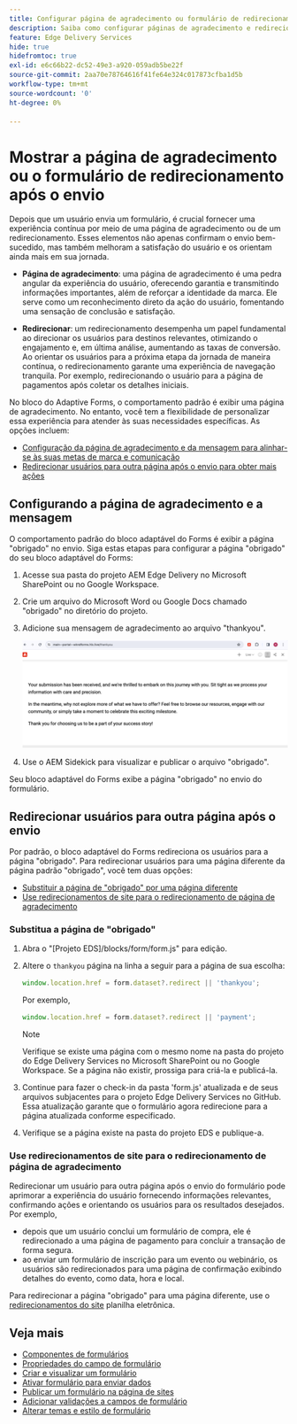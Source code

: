 ```yaml
---
title: Configurar página de agradecimento ou formulário de redirecionamento após o envio
description: Saiba como configurar páginas de agradecimento e redirecionamento para o Bloqueio do Forms para otimizar a experiência do usuário e simplificar as jornadas do usuário.
feature: Edge Delivery Services
hide: true
hidefromtoc: true
exl-id: e6c66b22-dc52-49e3-a920-059adb5be22f
source-git-commit: 2aa70e78764616f41fe64e324c017873cfba1d5b
workflow-type: tm+mt
source-wordcount: '0'
ht-degree: 0%

---
```


# Mostrar a página de agradecimento ou o formulário de redirecionamento após o envio

Depois que um usuário envia um formulário, é crucial fornecer uma experiência contínua por meio de uma página de agradecimento ou de um redirecionamento. Esses elementos não apenas confirmam o envio bem-sucedido, mas também melhoram a satisfação do usuário e os orientam ainda mais em sua jornada.

* **Página de agradecimento**: uma página de agradecimento é uma pedra angular da experiência do usuário, oferecendo garantia e transmitindo informações importantes, além de reforçar a identidade da marca. Ele serve como um reconhecimento direto da ação do usuário, fomentando uma sensação de conclusão e satisfação.

* **Redirecionar**: um redirecionamento desempenha um papel fundamental ao direcionar os usuários para destinos relevantes, otimizando o engajamento e, em última análise, aumentando as taxas de conversão. Ao orientar os usuários para a próxima etapa da jornada de maneira contínua, o redirecionamento garante uma experiência de navegação tranquila. Por exemplo, redirecionando o usuário para a página de pagamentos após coletar os detalhes iniciais.

No bloco do Adaptive Forms, o comportamento padrão é exibir uma página de agradecimento. No entanto, você tem a flexibilidade de personalizar essa experiência para atender às suas necessidades específicas. As opções incluem:

* [Configuração da página de agradecimento e da mensagem para alinhar-se às suas metas de marca e comunicação](#configuring-the-thank-you-page-and-message)
* [Redirecionar usuários para outra página após o envio para obter mais ações](#redirect-users-to-another-page-post-submission)

## Configurando a página de agradecimento e a mensagem

O comportamento padrão do bloco adaptável do Forms é exibir a página &quot;obrigado&quot; no envio. Siga estas etapas para configurar a página &quot;obrigado&quot; do seu bloco adaptável do Forms:

1. Acesse sua pasta do projeto AEM Edge Delivery no Microsoft SharePoint ou no Google Workspace.
1. Crie um arquivo do Microsoft Word ou Google Docs chamado &quot;obrigado&quot; no diretório do projeto.
1. Adicione sua mensagem de agradecimento ao arquivo &quot;thankyou&quot;. </br>

   ![Exemplo de página de agradecimento](/help/edge/assets/sample-thankyou-page.png)

1. Use o AEM Sidekick para visualizar e publicar o arquivo &quot;obrigado&quot;.

Seu bloco adaptável do Forms exibe a página &quot;obrigado&quot; no envio do formulário.

## Redirecionar usuários para outra página após o envio

Por padrão, o bloco adaptável do Forms redireciona os usuários para a página &quot;obrigado&quot;. Para redirecionar usuários para uma página diferente da página padrão &quot;obrigado&quot;, você tem duas opções:

* [Substituir a página de &quot;obrigado&quot; por uma página diferente](#replace-the-existing-thankyou-page)
* [Use redirecionamentos de site para o redirecionamento de página de agradecimento](#use-website-redirects-for-thankyou-page-redirection)

### Substitua a página de &quot;obrigado&quot;

1. Abra o &quot;[Projeto EDS]/blocks/form/form.js&quot; para edição.
1. Altere o `thankyou` página na linha a seguir para a página de sua escolha:

   ```JavaScript
   window.location.href = form.dataset?.redirect || 'thankyou';
   ```

   Por exemplo,

   ```JavaScript
   window.location.href = form.dataset?.redirect || 'payment';
   ```

   >[!NOTE]
   >
   > Verifique se existe uma página com o mesmo nome na pasta do projeto do Edge Delivery Services no Microsoft SharePoint ou no Google Workspace. Se a página não existir, prossiga para criá-la e publicá-la.

1. Continue para fazer o check-in da pasta &#39;form.js&#39; atualizada e de seus arquivos subjacentes para o projeto Edge Delivery Services no GitHub. Essa atualização garante que o formulário agora redirecione para a página atualizada conforme especificado.

1. Verifique se a página existe na pasta do projeto EDS e publique-a.


### Use redirecionamentos de site para o redirecionamento de página de agradecimento

Redirecionar um usuário para outra página após o envio do formulário pode aprimorar a experiência do usuário fornecendo informações relevantes, confirmando ações e orientando os usuários para os resultados desejados. Por exemplo,

* depois que um usuário conclui um formulário de compra, ele é redirecionado a uma página de pagamento para concluir a transação de forma segura.
* ao enviar um formulário de inscrição para um evento ou webinário, os usuários são redirecionados para uma página de confirmação exibindo detalhes do evento, como data, hora e local.

Para redirecionar a página &quot;obrigado&quot; para uma página diferente, use o [redirecionamentos do site](https://www.aem.live/docs/redirects) planilha eletrônica.


## Veja mais

* [Componentes de formulários](/help/edge/docs/forms/form-components.md)
* [Propriedades do campo de formulário](/help/edge/docs/forms/eds-form-field-properties)
* [Criar e visualizar um formulário](/help/edge/docs/forms/create-forms.md)
* [Ativar formulário para enviar dados](/help/edge/docs/forms/submit-forms.md)
* [Publicar um formulário na página de sites](/help/edge/docs/forms/publish-forms.md)
* [Adicionar validações a campos de formulário](/help/edge/docs/forms/validate-forms.md)
* [Alterar temas e estilo de formulário](/help/edge/docs/forms/style-theme-forms.md)
